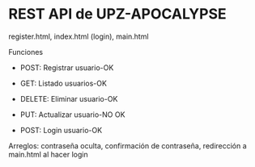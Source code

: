# REST API de UPZ-APOCALYPSE

register.html, index.html (login), main.html

Funciones 

-	POST: Registrar usuario-OK

-	GET: Listado usuarios-OK

-	DELETE: Eliminar usuario-OK

-	PUT: Actualizar usuario-NO OK

-	POST: Login usuario-OK

Arreglos: contraseña oculta, confirmación de contraseña, redirección a main.html al hacer login

